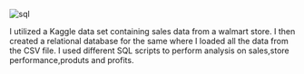 ![sql](https://github.com/Kamuthuj/wallmart-insights/assets/121629618/797d1b2c-4bf7-4317-b19a-82842c240e31)

I utilized a Kaggle data set containing sales data from a walmart store. I then created a relational database for the same where I loaded all the data from the CSV file. I used different SQL scripts to perform analysis on sales,store performance,produts and profits.
